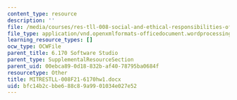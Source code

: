 ```yaml
---
content_type: resource
description: ''
file: /media/courses/res-tll-008-social-and-ethical-responsibilities-of-computing-serc-fall-2021/bfc14b2cbbe688c89a9901034e027e52_MITRESTLL-008F21-6170hw1.docx
file_type: application/vnd.openxmlformats-officedocument.wordprocessingml.document
learning_resource_types: []
ocw_type: OCWFile
parent_title: 6.170 Software Studio
parent_type: SupplementalResourceSection
parent_uid: 00ebca89-0d18-832b-af40-78795ba0684f
resourcetype: Other
title: MITRESTLL-008F21-6170hw1.docx
uid: bfc14b2c-bbe6-88c8-9a99-01034e027e52
---
```

